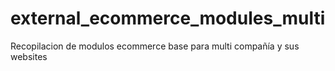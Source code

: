 # external_ecommerce_modules_multi
Recopilacion de modulos ecommerce base para multi compañía y sus websites
